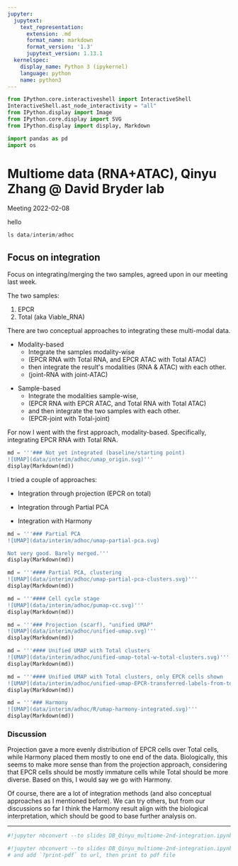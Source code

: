 ```yaml
---
jupyter:
  jupytext:
    text_representation:
      extension: .md
      format_name: markdown
      format_version: '1.3'
      jupytext_version: 1.13.1
  kernelspec:
    display_name: Python 3 (ipykernel)
    language: python
    name: python3
---
```


```python slideshow={"slide_type": "skip"} tags=[]
from IPython.core.interactiveshell import InteractiveShell
InteractiveShell.ast_node_interactivity = "all"
from IPython.display import Image
from IPython.core.display import SVG
from IPython.display import display, Markdown
```

```python slideshow={"slide_type": "skip"} tags=[]
import pandas as pd
import os
```

<!-- #region slideshow={"slide_type": "slide"} tags=[] -->
# Multiome data (RNA+ATAC), Qinyu Zhang @ David Bryder lab

Meeting 2022-02-08
<!-- #endregion -->

<!-- #region slideshow={"slide_type": "slide"} tags=[] -->
hello
<!-- #endregion -->

```python slideshow={"slide_type": "skip"} tags=[]
ls data/interim/adhoc
```

<!-- #region slideshow={"slide_type": "slide"} tags=[] -->
## Focus on integration

Focus on integrating/merging the two samples, agreed upon in our meeting last week.
<!-- #endregion -->

<!-- #region slideshow={"slide_type": "fragment"} tags=[] -->
The two samples:

1. EPCR
2. Total (aka Viable_RNA)
<!-- #endregion -->

<!-- #region slideshow={"slide_type": "slide"} tags=[] -->
There are two conceptual approaches to integrating these multi-modal data.
<!-- #endregion -->

<!-- #region slideshow={"slide_type": "fragment"} tags=[] -->
- Modality-based
    - Integrate the samples modality-wise
    - (EPCR RNA with Total RNA, and EPCR ATAC with Total ATAC)
    - then integrate the result's modalities (RNA & ATAC) with each other.
    - (joint-RNA with joint-ATAC)
<!-- #endregion -->

<!-- #region slideshow={"slide_type": "fragment"} tags=[] -->
- Sample-based
    - Integrate the modalities sample-wise,
    - (EPCR RNA with EPCR ATAC, and Total RNA with Total ATAC)
    - and then integrate the two samples with each other.
    - (EPCR-joint with Total-joint)
<!-- #endregion -->

<!-- #region slideshow={"slide_type": "fragment"} tags=[] -->
For now I went with the first approach, modality-based. Specifically, integrating EPCR RNA with Total RNA.
<!-- #endregion -->

```python slideshow={"slide_type": "slide"} tags=[]
md = '''### Not yet integrated (baseline/starting point)
![UMAP](data/interim/adhoc/umap_origin.svg)'''
display(Markdown(md))
```

<!-- #region slideshow={"slide_type": "slide"} tags=[] -->
I tried a couple of approaches:
<!-- #endregion -->

<!-- #region slideshow={"slide_type": "fragment"} tags=[] -->
- Integration through projection (EPCR on total)
<!-- #endregion -->

<!-- #region slideshow={"slide_type": "fragment"} tags=[] -->
- Integration through Partial PCA
<!-- #endregion -->

<!-- #region slideshow={"slide_type": "fragment"} tags=[] -->
- Integration with Harmony
<!-- #endregion -->

```python slideshow={"slide_type": "slide"} tags=[]
md = '''### Partial PCA
![UMAP](data/interim/adhoc/umap-partial-pca.svg)

Not very good. Barely merged.'''
display(Markdown(md))
```

```python slideshow={"slide_type": "subslide"} tags=[]
md = '''#### Partial PCA, clustering
![UMAP](data/interim/adhoc/umap-partial-pca-clusters.svg)'''
display(Markdown(md))
```

```python slideshow={"slide_type": "subslide"} tags=[]
md = '''#### Cell cycle stage
![UMAP](data/interim/adhoc/pumap-cc.svg)'''
display(Markdown(md))
```

```python slideshow={"slide_type": "slide"} tags=[]
md = '''### Projection (scarf), "unified UMAP"
![UMAP](data/interim/adhoc/unified-umap.svg)'''
display(Markdown(md))
```

```python slideshow={"slide_type": "subslide"} tags=[]
md = '''#### Unified UMAP with Total clusters
![UMAP](data/interim/adhoc/unified-umap-total-w-total-clusters.svg)'''
display(Markdown(md))
```

```python slideshow={"slide_type": "subslide"} tags=[]
md = '''#### Unified UMAP with Total clusters, only EPCR cells shown
![UMAP](data/interim/adhoc/unified-umap-EPCR-transferred-labels-from-total.svg)'''
display(Markdown(md))
```

```python slideshow={"slide_type": "slide"} tags=[]
md = '''### Harmony
![UMAP](data/interim/adhoc/R/umap-harmony-integrated.svg)'''
display(Markdown(md))
```

<!-- #region slideshow={"slide_type": "slide"} tags=[] -->
### Discussion

Projection gave a more evenly distribution of EPCR cells over Total cells, while Harmony placed them mostly to one end of the data. Biologically, this seems to make more sense than from the projection approach, considering that EPCR cells should be mostly immature cells while Total should be more diverse. Based on this, I would say we go with Harmony.
<!-- #endregion -->

<!-- #region slideshow={"slide_type": "fragment"} tags=[] -->
Of course, there are a lot of integration methods (and also conceptual approaches as I mentioned before). We can try others, but from our discussions so far I think the Harmony result align with the biological interpretation, which should be good to base further analysis on.
<!-- #endregion -->

<!-- #region slideshow={"slide_type": "slide"} tags=[] -->
---
<!-- #endregion -->

```python slideshow={"slide_type": "skip"} tags=[]
#!jupyter nbconvert --to slides DB_Qinyu_multiome-2nd-integration.ipynb --config slides-config.py
```

```python
#!jupyter nbconvert --to slides DB_Qinyu_multiome-2nd-integration.ipynb --config slides-config.py --post serve
# and add `?print-pdf` to url, then print to pdf file
```
